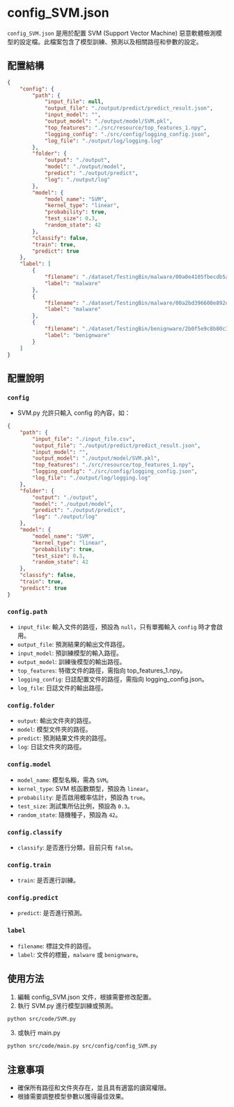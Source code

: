 # config_SVM.json

`config_SVM.json` 是用於配置 SVM (Support Vector Machine) 惡意軟體檢測模型的設定檔。此檔案包含了模型訓練、預測以及相關路徑和參數的設定。

## 配置結構

```json
{
    "config": {
        "path": {
            "input_file": null,
            "output_file": "./output/predict/predict_result.json",
            "input_model": "",
            "output_model": "./output/model/SVM.pkl",
            "top_features": "./src/resource/top_features_1.npy",
            "logging_config": "./src/config/logging_config.json",
            "log_file": "./output/log/logging.log"
        },
        "folder": {
            "output": "./output",
            "model": "./output/model",
            "predict": "./output/predict",
            "log": "./output/log"
        },
        "model": {
            "model_name": "SVM",
            "kernel_type": "linear",
            "probability": true,
            "test_size": 0.3,
            "random_state": 42
        },
        "classify": false,
        "train": true,
        "predict": true
    },
    "label": [
        {
            "filename": "./dataset/TestingBin/malware/00a0e4105fbecdb5aa33e7cad7edfaecb2e983e0829e0b30eabe384889f107d4",
            "label": "malware"
        },
        {
            "filename": "./dataset/TestingBin/malware/00a2bd396600e892da75c686be60d5d13e5a34824afd76c02e8cf7257d2cf5c5",
            "label": "malware"
        },
        {
            "filename": "./dataset/TestingBin/benignware/2b0f5e9c8b80c32e42cb4f9924ccd379a9380b88acb6ec6a4bb5ac4d3e952938",
            "label": "benignware"
        }
    ]
}
```

## 配置說明

### `config`
- SVM.py 允許只輸入 config 的內容，如：
```json
{
    "path": {
        "input_file": "./input_file.csv",
        "output_file": "./output/predict/predict_result.json",
        "input_model": "",
        "output_model": "./output/model/SVM.pkl",
        "top_features": "./src/resource/top_features_1.npy",
        "logging_config": "./src/config/logging_config.json",
        "log_file": "./output/log/logging.log"
    },
    "folder": {
        "output": "./output",
        "model": "./output/model",
        "predict": "./output/predict",
        "log": "./output/log"
    },
    "model": {
        "model_name": "SVM",
        "kernel_type": "linear",
        "probability": true,
        "test_size": 0.3,
        "random_state": 42
    },
    "classify": false,
    "train": true,
    "predict": true
}
```

### `config.path`

- `input_file`: 輸入文件的路徑，預設為 `null`，只有單獨輸入 `config` 時才會啟用。
- `output_file`: 預測結果的輸出文件路徑。
- `input_model`: 預訓練模型的輸入路徑。
- `output_model`: 訓練後模型的輸出路徑。
- `top_features`: 特徵文件的路徑，需指向 top_features_1.npy。
- `logging_config`: 日誌配置文件的路徑，需指向 logging_config.json。
- `log_file`: 日誌文件的輸出路徑。

### `config.folder`

- `output`: 輸出文件夾的路徑。
- `model`: 模型文件夾的路徑。
- `predict`: 預測結果文件夾的路徑。
- `log`: 日誌文件夾的路徑。

### `config.model`

- `model_name`: 模型名稱，需為 `SVM`。
- `kernel_type`: SVM 核函數類型，預設為 `linear`。
- `probability`: 是否啟用概率估計，預設為 `true`。
- `test_size`: 測試集所佔比例，預設為 `0.3`。
- `random_state`: 隨機種子，預設為 `42`。

### `config.classify`

- `classify`: 是否進行分類，目前只有 `false`。

### `config.train`

- `train`: 是否進行訓練。

### `config.predict`

- `predict`: 是否進行預測。

### `label`

- `filename`: 標註文件的路徑。
- `label`: 文件的標籤，`malware` 或 `benignware`。

## 使用方法

1. 編輯 config_SVM.json 文件，根據需要修改配置。
2. 執行 SVM.py 進行模型訓練或預測。

```sh
python src/code/SVM.py
```

3. 或執行 main.py
```sh
python src/code/main.py src/config/config_SVM.py
```

## 注意事項

- 確保所有路徑和文件夾存在，並且具有適當的讀寫權限。
- 根據需要調整模型參數以獲得最佳效果。
